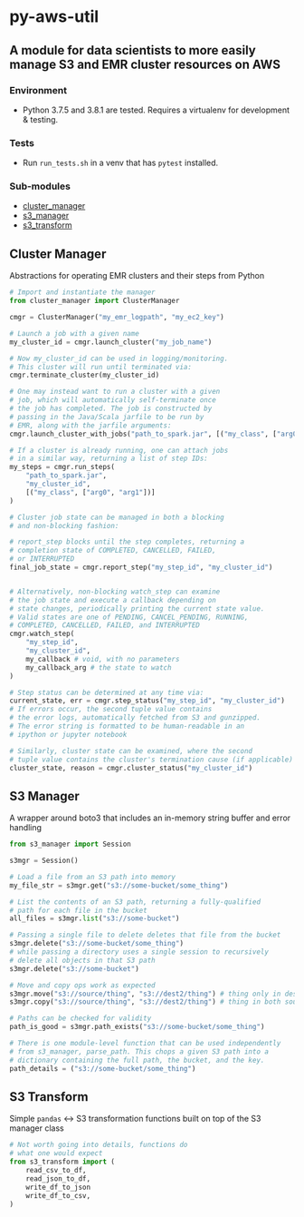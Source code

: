 # py-aws-util

## A module for data scientists to more easily manage S3 and EMR cluster resources on AWS

### Environment

- Python 3.7.5 and 3.8.1 are tested. Requires a virtualenv for development & testing.

### Tests

- Run `run_tests.sh` in a venv that has `pytest` installed.

### Sub-modules

- [cluster_manager](#cluster-manager)
- [s3_manager](#s3-manager)
- [s3_transform](#s3-transform)

## Cluster Manager

Abstractions for operating EMR clusters and their steps from Python

```py
# Import and instantiate the manager
from cluster_manager import ClusterManager

cmgr = ClusterManager("my_emr_logpath", "my_ec2_key")

# Launch a job with a given name
my_cluster_id = cmgr.launch_cluster("my_job_name")

# Now my_cluster_id can be used in logging/monitoring.
# This cluster will run until terminated via:
cmgr.terminate_cluster(my_cluster_id)

# One may instead want to run a cluster with a given
# job, which will automatically self-terminate once
# the job has completed. The job is constructed by
# passing in the Java/Scala jarfile to be run by
# EMR, along with the jarfile arguments:
cmgr.launch_cluster_with_jobs("path_to_spark.jar", [("my_class", ["arg0", "arg1"])])

# If a cluster is already running, one can attach jobs
# in a similar way, returning a list of step IDs:
my_steps = cmgr.run_steps(
    "path_to_spark.jar",
    "my_cluster_id",
    [("my_class", ["arg0", "arg1"])]
)

# Cluster job state can be managed in both a blocking
# and non-blocking fashion:

# report_step blocks until the step completes, returning a
# completion state of COMPLETED, CANCELLED, FAILED,
# or INTERRUPTED
final_job_state = cmgr.report_step("my_step_id", "my_cluster_id")


# Alternatively, non-blocking watch_step can examine
# the job state and execute a callback depending on
# state changes, periodically printing the current state value.
# Valid states are one of PENDING, CANCEL_PENDING, RUNNING,
# COMPLETED, CANCELLED, FAILED, and INTERRUPTED
cmgr.watch_step(
    "my_step_id",
    "my_cluster_id",
    my_callback # void, with no parameters
    my_callback_arg # the state to watch
)

# Step status can be determined at any time via:
current_state, err = cmgr.step_status("my_step_id", "my_cluster_id")
# If errors occur, the second tuple value contains
# the error logs, automatically fetched from S3 and gunzipped.
# The error string is formatted to be human-readable in an
# ipython or jupyter notebook

# Similarly, cluster state can be examined, where the second
# tuple value contains the cluster's termination cause (if applicable)
cluster_state, reason = cmgr.cluster_status("my_cluster_id")
```

## S3 Manager

A wrapper around boto3 that includes an in-memory string buffer and error handling

```py
from s3_manager import Session

s3mgr = Session()

# Load a file from an S3 path into memory
my_file_str = s3mgr.get("s3://some-bucket/some_thing")

# List the contents of an S3 path, returning a fully-qualified
# path for each file in the bucket
all_files = s3mgr.list("s3://some-bucket")

# Passing a single file to delete deletes that file from the bucket
s3mgr.delete("s3://some-bucket/some_thing")
# while passing a directory uses a single session to recursively
# delete all objects in that S3 path
s3mgr.delete("s3://some-bucket")

# Move and copy ops work as expected
s3mgr.move("s3://source/thing", "s3://dest2/thing") # thing only in dest
s3mgr.copy("s3://source/thing", "s3://dest2/thing") # thing in both source & dest

# Paths can be checked for validity
path_is_good = s3mgr.path_exists("s3://some-bucket/some_thing")

# There is one module-level function that can be used independently
# from s3_manager, parse_path. This chops a given S3 path into a
# dictionary containing the full path, the bucket, and the key.
path_details = ("s3://some-bucket/some_thing")
```

## S3 Transform

Simple `pandas` <-> S3 transformation functions built on top of the S3 manager class

```py
# Not worth going into details, functions do
# what one would expect
from s3_transform import (
    read_csv_to_df,    
    read_json_to_df,
    write_df_to_json
    write_df_to_csv,
)
```
